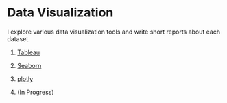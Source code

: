 # Data Visualization

I explore various data visualization tools and write short reports about each dataset.


1. [Tableau](https://github.com/dongchris/data-visualization/blob/master/tableau_winter_olympics/Exploring%20Trends%20with%20Tableau%20in%20Winter%20Olympics.pdf)
2. [Seaborn](https://github.com/dongchris/data-visualization/blob/master/seaborn_amazon_ebooks/Visualizing%20Amazon%20E-books%20with%20Seaborn.pdf)
3. [plotly](https://github.com/dongchris/data-visualization/blob/master/plotly_sf_crime/Interactive%20Plotly%20Visualizations%20on%20SF%20Crime)

4. (In Progress)


